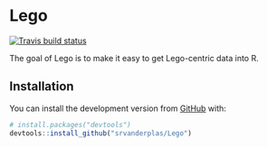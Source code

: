 
<!-- README.md is generated from README.Rmd. Please edit that file -->

# Lego

<!-- badges: start -->

[![Travis build
status](https://travis-ci.org/srvanderplas/Lego.svg?branch=master)](https://travis-ci.org/srvanderplas/Lego)
<!-- badges: end -->

The goal of Lego is to make it easy to get Lego-centric data into R.

## Installation

You can install the development version from
[GitHub](https://github.com/) with:

``` r
# install.packages("devtools")
devtools::install_github("srvanderplas/Lego")
```
